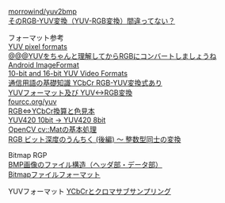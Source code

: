 [morrowind/yuv2bmp](https://github.com/morrowind/yuv2bmp)<br/>
[そのRGB-YUV変換（YUV-RGB変換）間違ってない？](http://whoinside.blog3.fc2.com/blog-entry-2021.html)<br/>

フォーマット参考<br/>
[YUV pixel formats](http://www.fourcc.org/yuv.php)<br/>
[@@@YUVをちゃんと理解してからRGBにコンバートしましょうね](http://klabgames.tech.blog.jp.klab.com/archives/1054828175.html)<br/>
[Android ImageFormat](https://developer.android.com/reference/android/graphics/ImageFormat#RAW10)<br/>
[10-bit and 16-bit YUV Video Formats](https://docs.microsoft.com/en-us/windows/win32/medfound/10-bit-and-16-bit-yuv-video-formats)<br/>
[通信用語の基礎知識 YCbCr RGB-YUV変換式あり](https://www.wdic.org/w/WDIC/YCbCr)<br/>
[YUVフォーマット及び YUV<->RGB変換](https://vision.kuee.kyoto-u.ac.jp/~hiroaki/firewire/yuv.html)<br/>
[fourcc.org/yuv](http://www.fourcc.org/yuv.php)<br/>
[RGB⇔YCbCr換算と色見本](https://stackoverflow.com/questions/45203730/what-is-fourcc-code-for-yuv420-yuv422-10-bit-semi-planar-formats)<br/>
[YUV420 10bit -> YUV420 8bit](http://blog.sina.com.cn/s/blog_80ce3a550101n5tq.html)<br/>
[OpenCV cv::Matの基本処理](http://opencv.jp/cookbook/opencv_mat.html)<br/>
[RGB ビット深度のうんちく (後編) 〜 整数型同士の変換](https://qiita.com/yoya/items/3509bbb54c0732865882)<br>

Bitmap RGP<br/>
[BMP画像のファイル構造（ヘッダ部・データ部） ](https://algorithm.joho.info/image-processing/bmp-file-data-header/)<br/>
[Bitmapファイルフォーマット](http://www.umekkii.jp/data/computer/file_format/bitmap.cgi)<br/>

YUVフォーマット
[YCbCrとクロマサブサンプリング](https://videotech.densan-labs.net/articles/2017/08/28/yuv444-422-420.html)<br>
